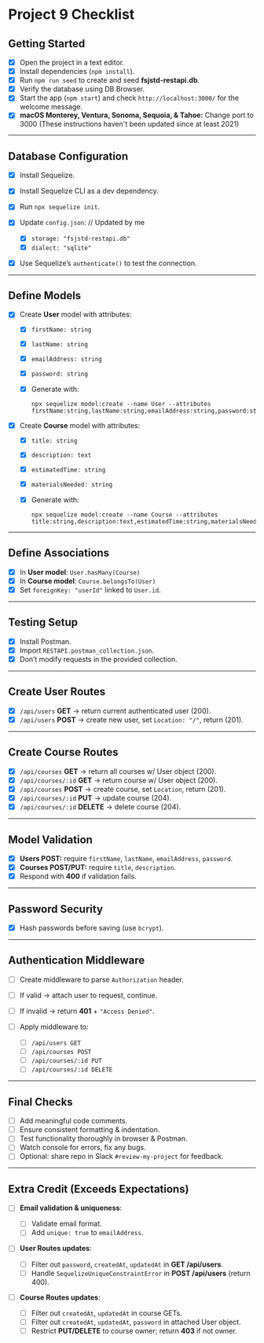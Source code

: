 # Project 9 Checklist

## Getting Started

* [X] Open the project in a text editor.
* [X] Install dependencies (`npm install`).
* [X] Run `npm run seed` to create and seed **fsjstd-restapi.db**.
* [X] Verify the database using DB Browser.
* [X] Start the app (`npm start`) and check `http://localhost:3000/` for the welcome message.
* [X] **macOS Monterey, Ventura, Sonoma, Sequoia, & Tahoe:** Change port to 3000 (These instructions haven't been updated since at least 2021)

---

## Database Configuration

* [X] Install Sequelize.
* [X] Install Sequelize CLI as a dev dependency.
* [X] Run `npx sequelize init`.
* [X] Update `config.json`: // Updated by me

  * [X] `storage: "fsjstd-restapi.db"`
  * [X] `dialect: "sqlite"`
* [X] Use Sequelize’s `authenticate()` to test the connection.

---

## Define Models

* [X] Create **User** model with attributes:

  * [X] `firstName: string`
  * [X] `lastName: string`
  * [X] `emailAddress: string`
  * [X] `password: string`
  * [X] Generate with:

    ```
    npx sequelize model:create --name User --attributes firstName:string,lastName:string,emailAddress:string,password:string
    ```

* [X] Create **Course** model with attributes:

  * [X] `title: string`
  * [X] `description: text`
  * [X] `estimatedTime: string`
  * [X] `materialsNeeded: string`
  * [X] Generate with:

    ```
    npx sequelize model:create --name Course --attributes title:string,description:text,estimatedTime:string,materialsNeeded:string
    ```

---

## Define Associations

* [X] In **User model**: `User.hasMany(Course)`
* [X] In **Course model**: `Course.belongsTo(User)`
* [X] Set `foreignKey: "userId"` linked to `User.id`.

---

## Testing Setup

* [X] Install Postman.
* [X] Import `RESTAPI.postman_collection.json`.
* [X] Don’t modify requests in the provided collection.

---

## Create User Routes

* [X] `/api/users` **GET** → return current authenticated user (200).
* [X] `/api/users` **POST** → create new user, set `Location: "/"`, return (201).

---

## Create Course Routes

* [X] `/api/courses` **GET** → return all courses w/ User object (200).
* [X] `/api/courses/:id` **GET** → return course w/ User object (200).
* [X] `/api/courses` **POST** → create course, set `Location`, return (201).
* [X] `/api/courses/:id` **PUT** → update course (204).
* [X] `/api/courses/:id` **DELETE** → delete course (204).

---

## Model Validation

* [X] **Users POST:** require `firstName`, `lastName`, `emailAddress`, `password`.
* [X] **Courses POST/PUT:** require `title`, `description`.
* [X] Respond with **400** if validation fails.

---

## Password Security

* [X] Hash passwords before saving (use `bcrypt`).

---

## Authentication Middleware

* [ ] Create middleware to parse `Authorization` header.
* [ ] If valid → attach user to request, continue.
* [ ] If invalid → return **401** + `"Access Denied"`.
* [ ] Apply middleware to:

  * [ ] `/api/users GET`
  * [ ] `/api/courses POST`
  * [ ] `/api/courses/:id PUT`
  * [ ] `/api/courses/:id DELETE`

---

## Final Checks

* [ ] Add meaningful code comments.
* [ ] Ensure consistent formatting & indentation.
* [ ] Test functionality thoroughly in browser & Postman.
* [ ] Watch console for errors, fix any bugs.
* [ ] Optional: share repo in Slack `#review-my-project` for feedback.

---

## Extra Credit (Exceeds Expectations)

* [ ] **Email validation & uniqueness**:

  * [ ] Validate email format.
  * [ ] Add `unique: true` to `emailAddress`.
* [ ] **User Routes updates**:

  * [ ] Filter out `password`, `createdAt`, `updatedAt` in **GET /api/users**.
  * [ ] Handle `SequelizeUniqueConstraintError` in **POST /api/users** (return 400).
* [ ] **Course Routes updates**:

  * [ ] Filter out `createdAt`, `updatedAt` in course GETs.
  * [ ] Filter out `createdAt`, `updatedAt`, `password` in attached User object.
  * [ ] Restrict **PUT/DELETE** to course owner; return **403** if not owner.
